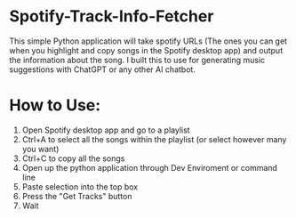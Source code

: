 # Spotify-Track-Info-Fetcher
This simple Python application will take spotify URLs (The ones you can get when you highlight and copy songs in the Spotify desktop app) and output the information about the song. I built this to use for generating music suggestions with ChatGPT or any other AI chatbot.

# How to Use:
1. Open Spotify desktop app and go to a playlist
2. Ctrl+A to select all the songs within the playlist (or select however many you want)
3. Ctrl+C to copy all the songs
4. Open up the python application through Dev Enviroment or command line
5. Paste selection into the top box
6. Press the "Get Tracks" button
7. Wait

